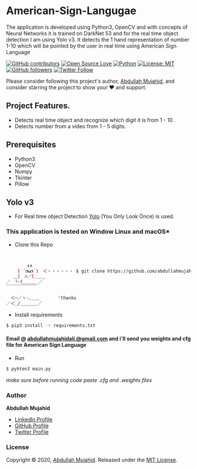 # American-Sign-Langugae
The application is developed using Python3, OpenCV and with concepts of Neural Networks it is trained on DarkNet 53 and for the real time object detection I am using Yolo v3. It detects the 1 hand representation of number 1-10 which will be pointed by the user in real time using American Sign Language



[![GitHub contributors](https://img.shields.io/badge/contributions-welcome-brightgreen.svg?style=flat)](github.com/abdullahmujahidali/American-Sign-Language/pulls)
[![Open Source Love](https://badges.frapsoft.com/os/v1/open-source.png?v=103)](https://opensource.com/users/abdullahmujahidali)
[![Python](https://img.shields.io/badge/Made%20with-Python-1f425f.svg)](https://www.python.org/)
[![License: MIT](https://img.shields.io/badge/License-MIT-yellow.svg)](https://github.com/abdullahmujahidali/American-Sign-Language/blob/master/LICENSE)
[![GitHub followers](https://img.shields.io/github/followers/abdullahmujahidali.svg?style=social&label=Follow)](https://github.com/abdullahmujahidali)
[![Twitter Follow](https://img.shields.io/twitter/follow/abdulladgaf.svg?style=social)](https://twitter.com/abdulladgaf)

Please consider following this project's author, [Abdullah Mujahid](https://github.com/abdullahmujahidali), and consider starring the project to show your :heart: and support.

## Project Features.
* Detects real time object and recognize which digit it is from 1 - 10 .
* Detects number from a video from 1 - 5 digits.


## Prerequisites
* Python3
* OpenCV
* Numpy
* Tkinter
* Pillow


## Yolo v3
* For Real time object Detection [Yolo](https://pjreddie.com/darknet/yolo/) (You Only Look Once) is used.

### This application is tested on Window Linux and macOS*

* Clone this Repo
```bash


        ∧∧
　　 ( ´◔ω◔`)　＜・・・・・・ $ git clone https://github.com/abdullahmujahidali/American-Sign-Language.git
　 ＿|　⊃／(＿＿_
／　└-(＿＿＿_／
￣￣￣￣￣￣￣

　＜⌒／ヽ-､＿＿ 　 　　*thanks
／＜_/＿＿＿＿／


```
* Install requirements
```bash
$ pip3 install -r requirements.txt
```

#### Email @ abdullahmujahidali.@gmail.com and i'll send you weights and cfg file for American Sign Language 
* Run
```bash
$ pyhton3 main.py
```
*make sure before running code paste .cfg and .weights files*

### Author

**Abdullah Mujahid**

* [LinkedIn Profile](https://https://www.linkedin.com/in/abdullah-mujahid-211849186/)
* [GitHub Profile](https://github.com/abdullahmujahidali)
* [Twitter Profile](https://twitter.com/abdulladgaf)

### License

Copyright © 2020, [Abdullah Mujahid](https://github.com/abdullahmujahidali).
Released under the [MIT License](LICENSE).




